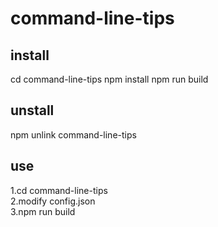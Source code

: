 # command-line-tips

## install
cd command-line-tips
npm install
npm run build

## unstall
npm unlink command-line-tips

## use
1.cd command-line-tips  
2.modify config.json  
3.npm run build
